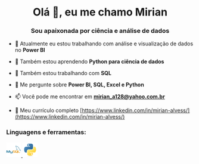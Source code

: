 <h1 align="center">Olá 👋, eu me chamo Mirian</h1>
<h3 align="center">Sou apaixonada por ciência e análise de dados</h3>

- 🔭 Atualmente eu estou trabalhando com análise e visualização de dados no **Power BI**

- 🌱 Também estou aprendendo **Python para ciência de dados**

- 👯 Também estou trabalhando com **SQL**

- 💬 Me pergunte sobre **Power BI, SQL, Excel e Python**

- 📫 Você pode me encontrar em **mirian_a128@yahoo.com.br**

- 📄 Meu currículo completo [https://www.linkedin.com/in/mirian-alvess/](https://www.linkedin.com/in/mirian-alvess/)


<h3 align="left">Linguagens e ferramentas:</h3>
</a> <a href="https://www.mysql.com/" target="_blank" rel="noreferrer"> <img src="https://raw.githubusercontent.com/devicons/devicon/master/icons/mysql/mysql-original-wordmark.svg" alt="mysql" width="40" height="40"/> </a> <a href="https://www.python.org" target="_blank" rel="noreferrer"> <img src="https://raw.githubusercontent.com/devicons/devicon/master/icons/python/python-original.svg" alt="python" width="40" height="40"/> </a> </p>


<!---
- 👋 Hi, I’m @mirianalvess
- 👀 I’m interested in ...
- 🌱 I’m currently learning ...
- 💞️ I’m looking to collaborate on ...
- 📫 How to reach me ...

<!---
mirianalvess/mirianalvess is a ✨ special ✨ repository because its `README.md` (this file) appears on your GitHub profile.
You can click the Preview link to take a look at your changes.
--->
